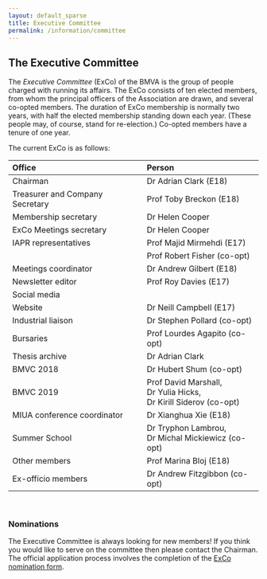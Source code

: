 ```yaml
---
layout: default_sparse
title: Executive Committee
permalink: /information/committee
---
```


## The Executive Committee

The _Executive Committee_ (ExCo) of the BMVA is the group of people charged
with running its affairs.  The ExCo consists of ten elected members, from whom
the principal officers of the Association are drawn, and several co-opted
members.  The duration of ExCo membership is normally two years, with half the
elected membership standing down each year.  (These people may, of course,
stand for re-election.)  Co-opted members have a tenure of one year.

The current ExCo is as follows:

| Office | Person |
|:-------|:-------|
| Chairman | Dr Adrian Clark (E18) |
| Treasurer and Company Secretary&nbsp;&nbsp;&nbsp;| Prof Toby Breckon (E18) |
| Membership secretary | Dr Helen Cooper |
| ExCo Meetings secretary | Dr Helen Cooper |
| IAPR representatives | Prof Majid Mirmehdi (E17) |
| | Prof Robert Fisher (co-opt) |
| Meetings coordinator | Dr Andrew Gilbert (E18) |
| Newsletter editor | Prof Roy Davies (E17) |
| Social media | |
| Website | Dr Neill Campbell (E17) |
| Industrial liaison | Dr Stephen Pollard (co-opt) |
| Bursaries | Prof Lourdes Agapito (co-opt) |
| Thesis archive | Dr Adrian Clark |
| BMVC 2018 | Dr Hubert Shum (co-opt) |
| BMVC 2019 | Prof David Marshall, <br>Dr Yulia Hicks, <br>Dr Kirill Siderov (co-opt) |
| MIUA conference coordinator| Dr Xianghua Xie (E18) |
| Summer School | Dr Tryphon Lambrou, <br>Dr Michal Mickiewicz (co-opt) |
| Other members | Prof Marina Bloj (E18) |
| Ex-officio members | Dr Andrew Fitzgibbon (co-opt) |

<br />

### Nominations

The Executive Committee is always looking for new members! If you think you would like to serve on the committee then please contact the Chairman. The official application process involves the completion of the 
[ExCo nomination form](exco-nomination-form.pdf).


